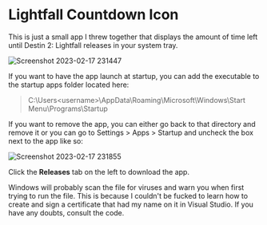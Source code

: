 # Lightfall Countdown Icon

This is just a small app I threw together that displays the amount of time left until Destin 2: Lightfall releases in your system tray.

![Screenshot 2023-02-17 231447](https://user-images.githubusercontent.com/43017805/219830796-718acee9-b6e1-4cc6-a472-029e50399fa6.png)

If you want to have the app launch at startup, you can add the executable to the startup apps folder located here:

>C:\Users\<username>\AppData\Roaming\Microsoft\Windows\Start Menu\Programs\Startup

If you want to remove the app, you can either go back to that directory and remove it or you can go to Settings > Apps > Startup and uncheck the box next to the app like so:

![Screenshot 2023-02-17 231855](https://user-images.githubusercontent.com/43017805/219830888-c3ccdc24-d875-46cf-a246-5f19e22cf9ff.png)

Click the __Releases__ tab on the left to download the app.

Windows will probably scan the file for viruses and warn you when first trying to run the file. This is because I couldn't be fucked to learn how to create and sign a certificate that had my name on it in Visual Studio. If you have any doubts, consult the code.
